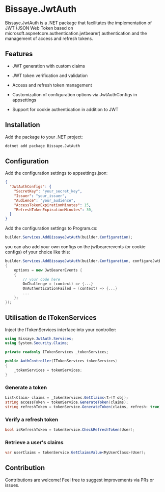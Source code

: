 # Bissaye.JwtAuth

Bissaye.JwtAuth is a .NET package that facilitates the implementation of JWT (JSON Web Token based on microsoft.aspnetcore.authentication.jwtbearer) authentication and the management of access and refresh tokens.

## Features

- JWT generation with custom claims

- JWT token verification and validation

- Access and refresh token management

- Customization of configuration options via JwtAuthConfigs in appsettings

- Support for cookie authentication in addition to JWT

## Installation

Add the package to your .NET project:
```bash
dotnet add package Bissaye.JwtAuth
```

## Configuration

Add the configuration settings to appsettings.json:

```json
{
  "JwtAuthConfigs": {
	"SecretKey": "your_secret_key",
	"Issuer": "your_issuer",
	"Audience": "your_audience",
	"AccessTokenExpirationMinutes": 15,
	"RefreshTokenExpirationMinutes": 30,
  }
}
```

Add the configuration settings to Program.cs:
```csharp
builder.Services.AddBissayeJwtAuth(builder.Configuration);
```
you can also add your own configs on the jwtbearerevents (or cookie configs) of your choice like this:
```csharp
builder.Services.AddBissayeJwtAuth(builder.Configuration, configureJwtBearerEvents: options =>
{
	options = new JwtBearerEvents {
	{
		// your code here
		OnChallenge = (context) => {...}
		OnAuthenticationFailed = (context) => {...}
		...
	};
});
```


## Utilisation de ITokenServices

Inject the ITokenServices interface into your controller:

```csharp
using Bissaye.JwtAuth.Services;
using System.Security.Claims;

private readonly ITokenServices _tokenServices;

public AuthController(ITokenServices tokenServices)
{
	_tokenServices = tokenServices;
}
```

### Generate a token
```csharp
List<Claim> claims = _tokenServices.GetClaims<T>(T obj);
string accessToken = tokenService.GenerateToken(claims);
string refreshToken = tokenService.GenerateToken(claims, refresh: true);
```

### Verify a refresh token
```csharp
bool isRefreshToken = tokenService.CheckRefreshToken(User);
```

### Retrieve a user's claims
```csharp
var userClaims = tokenService.GetClaimsValue<MyUserClass>(User);
```

## Contribution

Contributions are welcome! Feel free to suggest improvements via PRs or issues.
